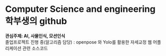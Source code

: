 # Computer Science and engineering 학부생의 github

<b> 관심주제: AI, 사물인식, 모션인식 </b>
<br> 졸업프로젝트 진행 중(알고리즘 담당) : openpose 와 Yolo를 활용한 자세교정 웹 어플리케이션 관련 소스코드<br>

